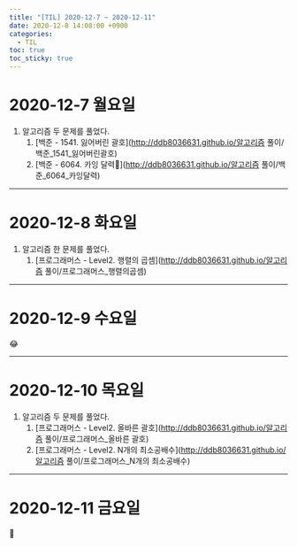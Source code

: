 ```yaml
---
title: "[TIL] 2020-12-7 ~ 2020-12-11"
date: 2020-12-8 14:08:00 +0900
categories:
  - TIL
toc: true
toc_sticky: true
---
```


# 2020-12-7 월요일

1. 알고리즘 두 문제를 풀었다.
   1. [백준 - 1541. 잃어버린 괄호](http://ddb8036631.github.io/알고리즘 풀이/백준_1541_잃어버린괄호)
   2. [백준 - 6064. 카잉 달력](http://ddb8036631.github.io/알고리즘 풀이/백준_6064_카잉달력)

---

# 2020-12-8 화요일

1. 알고리즘 한 문제를 풀었다.
   1. [프로그래머스 - Level2. 행렬의 곱셈](http://ddb8036631.github.io/알고리즘 풀이/프로그래머스_행렬의곱셈)

---

# 2020-12-9 수요일

😂

---

# 2020-12-10 목요일

1. 알고리즘 두 문제를 풀었다.
   1. [프로그래머스 - Level2. 올바른 괄호](http://ddb8036631.github.io/알고리즘 풀이/프로그래머스_올바른 괄호)
   1. [프로그래머스 - Level2. N개의 최소공배수](http://ddb8036631.github.io/알고리즘 풀이/프로그래머스_N개의 최소공배수)

---

# 2020-12-11 금요일

🙅
